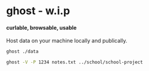 # ghost - w.i.p
#### curlable, browsable, usable

Host data on your machine locally and publically.

```sh
ghost ./data

ghost -V -P 1234 notes.txt ../school/school-project
```
